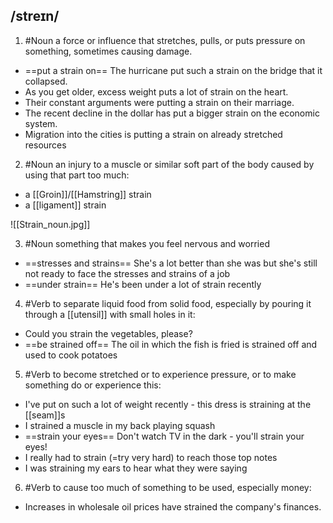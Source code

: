 ## /streɪn/  
1. #Noun
a force or influence that stretches, pulls, or puts pressure on something, sometimes causing damage.

- ==put a strain on==
The hurricane put such a strain on the bridge that it collapsed.
- As you get older, excess weight puts a lot of strain on the heart.
- Their constant arguments were putting a strain on their marriage.
- The recent decline in the dollar has put a bigger strain on the economic system.
- Migration into the cities is putting a strain on already stretched resources

2. #Noun
an injury to a muscle or similar soft part of the body caused by using that part too much:

- a [[Groin]]/[[Hamstring]] strain
- a [[ligament]] strain

![[Strain_noun.jpg]]

3. #Noun
something that makes you feel nervous and worried

- ==stresses and strains==
She's a lot better than she was but she's still not ready to face the stresses and strains of a job
- ==under strain==
He's been under a lot of strain recently

4. #Verb
to separate liquid food from solid food, especially by pouring it through a [[utensil]] with small holes in it:

- Could you strain the vegetables, please?
- ==be strained off==
The oil in which the fish is fried is strained off and used to cook potatoes

5. #Verb
to become stretched or to experience pressure, or to make something do or experience this:

- I've put on such a lot of weight recently - this dress is straining at the [[seam]]s
- I strained a muscle in my back playing squash
- ==strain your eyes== 
Don't watch TV in the dark - you'll strain your eyes!
- I really had to strain (=try very hard) to reach those top notes
- I was straining my ears to hear what they were saying

6. #Verb
to cause too much of something to be used, especially money:

- Increases in wholesale oil prices have strained the company's finances.
